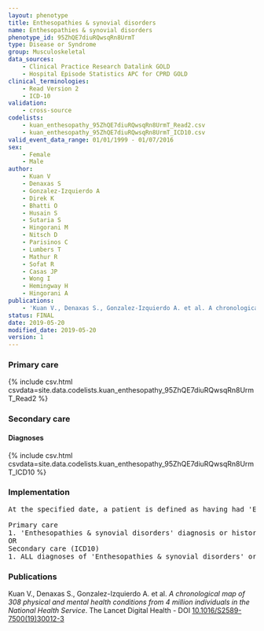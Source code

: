 ```yaml
---
layout: phenotype
title: Enthesopathies & synovial disorders
name: Enthesopathies & synovial disorders
phenotype_id: 95ZhQE7diuRQwsqRn8UrmT 
type: Disease or Syndrome
group: Musculoskeletal
data_sources: 
    - Clinical Practice Research Datalink GOLD
    - Hospital Episode Statistics APC for CPRD GOLD
clinical_terminologies: 
    - Read Version 2
    - ICD-10
validation: 
    - cross-source
codelists: 
    - kuan_enthesopathy_95ZhQE7diuRQwsqRn8UrmT_Read2.csv
    - kuan_enthesopathy_95ZhQE7diuRQwsqRn8UrmT_ICD10.csv
valid_event_data_range: 01/01/1999 - 01/07/2016
sex: 
    - Female
    - Male
author: 
    - Kuan V
    - Denaxas S
    - Gonzalez-Izquierdo A
    - Direk K
    - Bhatti O
    - Husain S
    - Sutaria S
    - Hingorani M
    - Nitsch D
    - Parisinos C
    - Lumbers T
    - Mathur R
    - Sofat R
    - Casas JP
    - Wong I
    - Hemingway H
    - Hingorani A
publications: 
    - 'Kuan V., Denaxas S., Gonzalez-Izquierdo A. et al. A chronological map of 308 physical and mental health conditions from 4 million individuals in the National Health Service. The Lancet Digital Health - DOI: 10.1016/S2589-7500(19)30012-3' 
status: FINAL
date: 2019-05-20
modified_date: 2019-05-20
version: 1
---
```

### Primary care 
{% include csv.html csvdata=site.data.codelists.kuan_enthesopathy_95ZhQE7diuRQwsqRn8UrmT_Read2 %}
### Secondary care 
#### Diagnoses 
{% include csv.html csvdata=site.data.codelists.kuan_enthesopathy_95ZhQE7diuRQwsqRn8UrmT_ICD10 %}
### Implementation 
<pre>At the specified date, a patient is defined as having had 'Enthesopathies & synovial disorders' IF they meet the criteria for any of the following on or before the specified date. The earliest date on which the individual meets any of the following criteria on or before the specified date is defined as the first event date:

Primary care
1. 'Enthesopathies & synovial disorders' diagnosis or history of diagnosis during a consultation 
OR
Secondary care (ICD10)
1. ALL diagnoses of 'Enthesopathies & synovial disorders' or history of diagnosis during a hospitalization</pre> 
 
### Publications 
Kuan V., Denaxas S., Gonzalez-Izquierdo A. et al. _A chronological map of 308 physical and mental health conditions from 4 million individuals in the National Health Service_. The Lancet Digital Health - DOI <a href='https://www.thelancet.com/journals/landig/article/PIIS2589-7500(19)30012-3/fulltext'>10.1016/S2589-7500(19)30012-3</a>